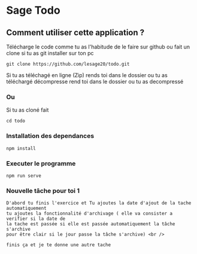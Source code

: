 # Sage Todo

## Comment utiliser cette application ?
Télécharge le code comme tu as l'habitude de le faire sur github ou fait  un clone si tu as git installer sur ton pc

```
git clone https://github.com/lesage20/todo.git
```
Si tu as téléchagé en ligne (Zip) rends toi dans le dossier ou tu as téléchargé décompresse rend toi dans le dossier ou tu as decompressé
### Ou 
Si tu as cloné fait 
```
cd todo
```
### Installation des dependances
```
npm install 
```

### Executer le programme 
```
npm run serve
```

### Nouvelle tâche pour toi  1
```
D'abord tu finis l'exercice et Tu ajoutes la date d'ajout de la tache automatiquement 
tu ajoutes la fonctionnalité d'archivage ( elle va consister a verifier si la date de 
la tache est passée si elle est passée automatiquement la tâche s'archive 
pour être clair si le jour passe la tâche s'archive) <br />

finis ça et je te donne une autre tache
```
